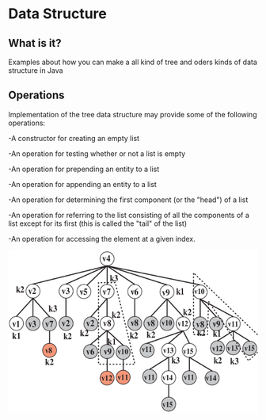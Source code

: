 Data Structure
=========

What is it?
-----------
Examples about how you can make a all kind of tree and oders kinds of data structure in Java


Operations
-----------
Implementation of the tree data structure may provide some of the following operations:

-A constructor for creating an empty list

-An operation for testing whether or not a list is empty

-An operation for prepending an entity to a list

-An operation for appending an entity to a list

-An operation for determining the first component (or the "head") of a list

-An operation for referring to the list consisting of all the components of a list except for its first (this is called the "tail" of the list)

-An operation for accessing the element at a given index.


<img align="right" src="demo.png" />

